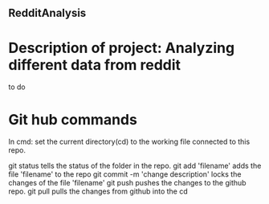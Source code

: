 ## RedditAnalysis
# Description of project: Analyzing different data from reddit
to do

# Git hub commands 
In cmd: 
set the current directory(cd) to the working file connected to this repo.

git status                             tells the status of the folder in the repo.
git add 'filename'                     adds the file 'filename' to the repo
git commit -m 'change description'     locks the changes of the file 'filename' 
git push                               pushes the changes to the github repo.
git pull                               pulls the changes from github into the cd

